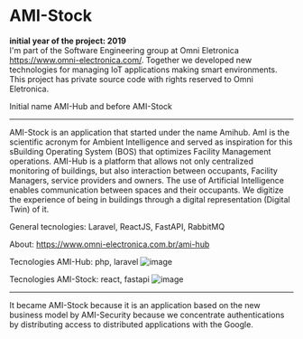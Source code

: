 # AMI-Stock

**initial year of the project: 2019**<br>
I'm part of the Software Engineering group at Omni Eletronica <https://www.omni-electronica.com/>. Together we developed new technologies for managing IoT applications making smart environments.
This project has private source code with rights reserved to Omni Eletronica.

Initial name AMI-Hub and before AMI-Stock
<hr>

AMI-Stock is an application that started under the name Amihub.
AmI is the scientific acronym for Ambient Intelligence and served as inspiration for this sBuilding Operating System (BOS) that optimizes Facility Management operations.
​AMI-Hub is a platform that allows not only centralized monitoring of buildings, but also interaction between occupants, Facility Managers, service providers and owners. The use of Artificial Intelligence enables communication between spaces and their occupants. We digitize the experience of being in buildings through a digital representation (Digital Twin) of it.

General tecnologies: Laravel, ReactJS, FastAPI, RabbitMQ

About: https://www.omni-electronica.com.br/ami-hub

Tecnologies AMI-Hub: php, laravel
![image](https://github.com/lamecksf/stock-ami/assets/8169680/435e4819-449c-4acf-b861-c39567af71fd)

Tecnologies AMI-Stock: react, fastapi
![image](https://github.com/user-attachments/assets/ad4b9d4e-efc2-4e67-abd2-eda2e2937341)

<hr>
It became AMI-Stock because it is an application based on the new business model by AMI-Security because we concentrate authentications by distributing access to distributed applications with the Google.
